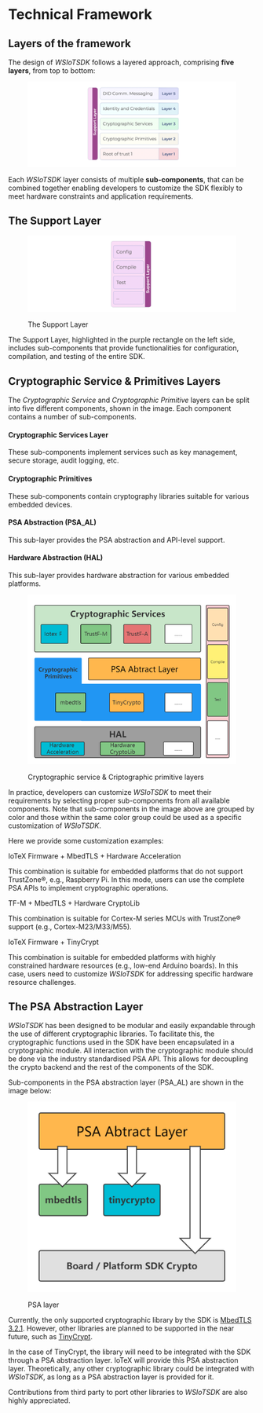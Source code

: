 # Technical Framework

## Layers of the framework

The design of _WSIoTSDK_ follows a layered approach, comprising **five layers**, from top to bottom:&#x20;

<figure><img src="../../.gitbook/assets/image (3).png" alt=""><figcaption></figcaption></figure>

Each _WSIoTSDK_ layer consists of multiple **sub-components**, that can be combined together enabling developers to customize the SDK flexibly to meet hardware constraints and application requirements.

## The Support Layer

<figure><img src="../../.gitbook/assets/image (10).png" alt=""><figcaption><p>The Support Layer</p></figcaption></figure>

The Support Layer, highlighted in the purple rectangle on the left side, includes sub-components that provide functionalities for configuration, compilation, and testing of the entire SDK.

## Cryptographic Service & Primitives Layers&#x20;

The _Cryptographic Service_ and _Cryptographic Primitive_ layers can be split into five different components, shown in the image. Each component contains a number of sub-components.

#### Cryptographic Services Layer

These sub-components implement services such as key management, secure storage, audit logging, etc.

#### Cryptographic Primitives

These sub-components contain cryptography libraries suitable for various embedded devices.

#### PSA Abstraction (PSA\_AL)

This sub-layer provides the PSA abstraction and API-level support.

#### Hardware Abstraction (HAL)

This sub-layer provides hardware abstraction for various embedded platforms.



<figure><img src="../../.gitbook/assets/SDK.png" alt=""><figcaption><p>Cryptographic service &#x26; Criptographic primitive layers</p></figcaption></figure>

In practice, developers can customize _WSIoTSDK_ to meet their requirements by selecting proper sub-components from all available components. Note that sub-components in the image above are grouped by color and those within the same color group could be used as a specific customization of _WSIoTSDK_.&#x20;

Here we provide some customization examples:

IoTeX Firmware + MbedTLS + Hardware Acceleration

This combination is suitable for embedded platforms that do not support TrustZone®, e.g., Raspberry Pi. In this mode, users can use the complete PSA APIs to implement cryptographic operations.

TF-M + MbedTLS + Hardware CryptoLib

This combination is suitable for Cortex-M series MCUs with TrustZone® support (e.g., Cortex-M23/M33/M55).

IoTeX Firmware + TinyCrypt

This combination is suitable for embedded platforms with highly constrained hardware resources (e.g., low-end Arduino boards). In this case, users need to customize _WSIoTSDK_ for addressing specific hardware resource challenges.

## The PSA Abstraction Layer

_WSIoTSDK_ has been designed to be modular and easily expandable through the use of different cryptographic libraries. To facilitate this, the cryptographic functions used in the SDK have been encapsulated in a cryptographic module. All interaction with the cryptographic module should be done via the industry standardised PSA API. This allows for decoupling the crypto backend and the rest of the components of the SDK.

Sub-components in the PSA abstraction layer (PSA\_AL) are shown in the image below:

<figure><img src="../../.gitbook/assets/PAL.png" alt=""><figcaption><p>PSA layer</p></figcaption></figure>

Currently, the only supported cryptographic library by the SDK is [MbedTLS 3.2.1](https://www.trustedfirmware.org/projects/mbed-tls/). However, other libraries are planned to be supported in the near future, such as [TinyCrypt](https://docs.zephyrproject.org/3.2.0/services/crypto/tinycrypt.html).&#x20;

In the case of TinyCrypt, the library will need to be integrated with the SDK through a PSA abstraction layer. IoTeX will provide this PSA abstraction layer. Theoretically, any other cryptographic library could be integrated with _WSIoTSDK_, as long as a PSA abstraction layer is provided for it.&#x20;

Contributions from third party to port other libraries to _WSIoTSDK_ are also highly appreciated.
